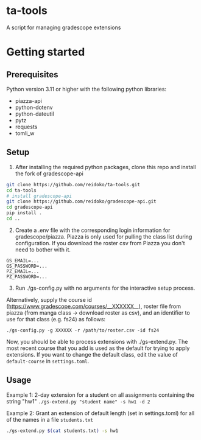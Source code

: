 # ta-tools
A script for managing gradescope extensions

# Getting started

## Prerequisites
Python version 3.11 or higher with the following python libraries:
- piazza-api
- python-dotenv
- python-dateutil
- pytz
- requests
- tomli_w

## Setup
1. After installing the required python packages, clone this repo and install the fork of gradescope-api
```sh
git clone https://github.com/reidoko/ta-tools.git
cd ta-tools
# install gradescope-api
git clone https://github.com/reidoko/gradescope-api.git
cd gradescope-api
pip install .
cd ..
```

2. Create a .env file with the corresponding login information for gradescope/piazza. Piazza is only used for pulling the class list during configuration. If you download the roster csv from Piazza you don't need to bother with it.
```
GS_EMAIL=...
GS_PASSWORD=...
PZ_EMAIL=...
PZ_PASSWORD=...
```

3. Run ./gs-config.py with no arguments for the interactive setup process.

Alternatively, supply the course id (https://www.gradescope.com/courses/__XXXXXX__), 
roster file from piazza (from manga class -> download roster as csv), and an identifier to
use for that class (e.g. fs24) as follows:
```
./gs-config.py -g XXXXXX -r /path/to/roster.csv -id fs24
```

Now, you should be able to process extensions with ./gs-extend.py. 
The most recent course that you add is used as the default for trying to apply extensions. 
If you want to change the default class, edit the value of `default-course` in `settings.toml`.

## Usage
Example 1: 2-day extension for a student on all assignments containing the string "hw1"
`./gs-extend.py "student name" -s hw1 -d 2`

Example 2: Grant an extension of default length (set in settings.toml) for all of 
the names in a file `students.txt`
```sh
./gs-extend.py $(cat students.txt) -s hw1
```
